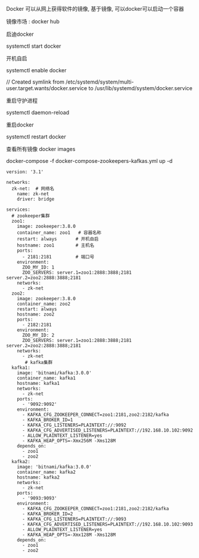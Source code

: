 Docker 可以从网上获得软件的镜像, 基于镜像, 可以docker可以启动一个容器

镜像市场 : docker hub



启迪docker

systemctl start docker

开机自启

systemctl enable docker

// Created symlink from /etc/systemd/system/multi-user.target.wants/docker.service to /usr/lib/systemd/system/docker.service



重启守护进程

systemctl daemon-reload

重启docker

systemctl restart docker





查看所有镜像 docker images





docker-compose -f docker-compose-zookeepers-kafkas.yml up -d 









```
version: '3.1'

networks:
  zk-net:  # 网络名
    name: zk-net
    driver: bridge

services:
  # zookeeper集群
  zoo1:
    image: zookeeper:3.8.0
    container_name: zoo1   # 容器名称
    restart: always       # 开机自启
    hostname: zoo1        # 主机名
    ports:
      - 2181:2181         # 端口号
    environment:
      ZOO_MY_ID: 1
      ZOO_SERVERS: server.1=zoo1:2888:3888;2181 server.2=zoo2:2888:3888;2181
    networks:
      - zk-net
  zoo2:
    image: zookeeper:3.8.0
    container_name: zoo2
    restart: always
    hostname: zoo2
    ports:
      - 2182:2181
    environment:
      ZOO_MY_ID: 2
      ZOO_SERVERS: server.1=zoo1:2888:3888;2181 server.2=zoo2:2888:3888;2181
    networks:
      - zk-net
       # kafka集群
  kafka1:
    image: 'bitnami/kafka:3.0.0'
    container_name: kafka1
    hostname: kafka1
    networks:
      - zk-net
    ports:
      - '9092:9092'
    environment:
      - KAFKA_CFG_ZOOKEEPER_CONNECT=zoo1:2181,zoo2:2182/kafka
      - KAFKA_BROKER_ID=1
      - KAFKA_CFG_LISTENERS=PLAINTEXT://:9092
      - KAFKA_CFG_ADVERTISED_LISTENERS=PLAINTEXT://192.168.10.102:9092
      - ALLOW_PLAINTEXT_LISTENER=yes
      - KAFKA_HEAP_OPTS=-Xmx256M -Xms128M
    depends_on:
      - zoo1
      - zoo2
  kafka2:
    image: 'bitnami/kafka:3.0.0'
    container_name: kafka2
    hostname: kafka2
    networks:
      - zk-net
    ports:
      - '9093:9093'
    environment:
      - KAFKA_CFG_ZOOKEEPER_CONNECT=zoo1:2181,zoo2:2182/kafka
      - KAFKA_BROKER_ID=2
      - KAFKA_CFG_LISTENERS=PLAINTEXT://:9093
      - KAFKA_CFG_ADVERTISED_LISTENERS=PLAINTEXT://192.168.10.102:9093
      - ALLOW_PLAINTEXT_LISTENER=yes
      - KAFKA_HEAP_OPTS=-Xmx128M -Xms128M
    depends_on:
      - zoo1
      - zoo2
```

